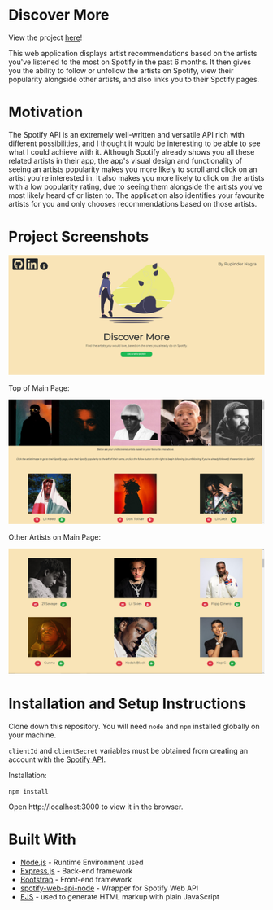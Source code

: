 # Discover More

View the project [here](https://discover-more.herokuapp.com/)!

This web application displays artist recommendations based on the artists you've listened to the most on Spotify in the past 6 months. It then gives you the ability to follow or unfollow the artists on Spotify, view their popularity alongside other artists, and also links you to their Spotify pages.

# Motivation

The Spotify API is an extremely well-written and versatile API rich with different possibilities, and I thought it would be interesting to be able to see what I could achieve with it. Although Spotify already shows you all these related artists in their app, the app's visual design and functionality of seeing an artists popularity makes you more likely to scroll and click on an artist you're interested in. It also makes you more likely to click on the artists with a low popularity rating, due to seeing them alongside the artists you've most likely heard of or listen to. The application also identifies your favourite artists for you and only chooses recommendations based on those artists.

# Project Screenshots

![Home Page](https://github.com/RupinderN/DiscoverMore/blob/master/public/assets/home.PNG)

Top of Main Page:

![Main Page Top](https://github.com/RupinderN/DiscoverMore/blob/master/public/assets/main1.PNG)

Other Artists on Main Page:

![Main Page Continued](https://github.com/RupinderN/DiscoverMore/blob/master/public/assets/main2.PNG)


# Installation and Setup Instructions

Clone down this repository. You will need ```node``` and ```npm``` installed globally on your machine.

```clientId``` and ```clientSecret``` variables must be obtained from creating an account with the [Spotify API](https://developer.spotify.com).

Installation:

```npm install```

Open http://localhost:3000 to view it in the browser.


# Built With

* [Node.js](https://nodejs.org/en/) - Runtime Environment used
* [Express.js](https://expressjs.com/) - Back-end framework
* [Bootstrap](https://getbootstrap.com/) - Front-end framework
* [spotify-web-api-node](https://github.com/thelinmichael/spotify-web-api-node) - Wrapper for Spotify Web API
* [EJS](https://ejs.co/) - used to generate HTML markup with plain JavaScript




